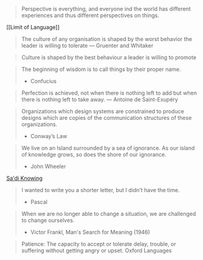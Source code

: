 > Perspective is everything, and everyone ind the world has different experiences and thus different perspectives on things.

[[Limit of Language]]

>The culture of any organisation is shaped by the worst behavior the leader is willing to tolerate 
 — Gruenter and Whitaker
  
>Culture is shaped by the best behaviour a leader is willing to promote

> The beginning of wisdom is to call things by their proper name.
> - Confucius


> Perfection is achieved, not when there is nothing left to add but when there is nothing left to take away.
> — Antoine de Saint-Exupéry

> Organizations which design systems are constrained to produce designs which are copies of the communication structures of these organizations.
> - Conway’s Law

> We live on an Island surrounded by a sea of ignorance. As our island of knowledge grows, so does the shore of our ignorance.
> 
> - John Wheeler

[Sa'di Knowing](https://ganjoor.net/saadi/boostan/bab4/sh15)

> I wanted to write you a shorter letter, but I didn’t have the time.
> - Pascal

> When we are no longer able to change a situation, we are challenged to change ourselves.
> - Victor Frankl, Man's Search for Meaning (1946)

> Patience: The capacity to accept or tolerate delay, trouble, or suffering without getting angry or upset. Oxford Languages
